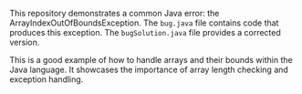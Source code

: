 This repository demonstrates a common Java error: the ArrayIndexOutOfBoundsException. The `bug.java` file contains code that produces this exception.  The `bugSolution.java` file provides a corrected version.

This is a good example of how to handle arrays and their bounds within the Java language. It showcases the importance of array length checking and exception handling.
